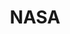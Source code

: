 ---
# This topic lives at
# https://digital.gov/topics/nasa

# Topic Title
title: "NASA"

# description — keep it short and clear
# summary: ""

# Weight
weight: 1

# For more information on managing topics,
# see https://github.com/GSA/digitalgov.gov/wiki/topics
---